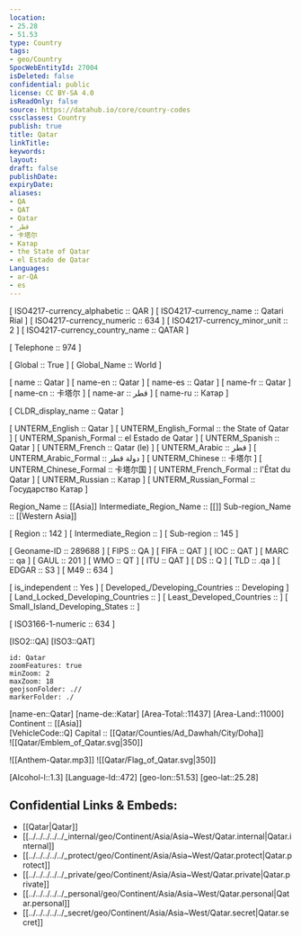 ```yaml
---
location:
- 25.28
- 51.53
type: Country
tags:
- geo/Country
SpocWebEntityId: 27004
isDeleted: false
confidential: public
license: CC BY-SA 4.0
isReadOnly: false
source: https://datahub.io/core/country-codes
cssclasses: Country
publish: true
title: Qatar
linkTitle: 
keywords: 
layout: 
draft: false
publishDate: 
expiryDate: 
aliases:
- QA
- QAT
- Qatar
- قطر
- 卡塔尔
- Катар
- the State of Qatar
- el Estado de Qatar
Languages:
- ar-QA
- es
---
```



[	ISO4217-currency_alphabetic	 :: QAR ] 
[	ISO4217-currency_name	 :: Qatari Rial ] 
[	ISO4217-currency_numeric	 :: 634 ] 
[	ISO4217-currency_minor_unit	 :: 2 ] 
[	ISO4217-currency_country_name	 :: QATAR ] 

[	Telephone	 :: 974 ] 

[	Global	 :: True ] 
[	Global_Name	 :: World ] 

[	name	 :: Qatar ] 
[	name-en	 :: Qatar ] 
[	name-es	 :: Qatar ] 
[	name-fr	 :: Qatar ] 
[	name-cn	 :: 卡塔尔 ] 
[	name-ar	 :: قطر ] 
[	name-ru	 :: Катар ] 

[	CLDR_display_name	 :: Qatar ] 

[	UNTERM_English	 :: Qatar ] 
[	UNTERM_English_Formal	 :: the State of Qatar ] 
[	UNTERM_Spanish_Formal	 :: el Estado de Qatar ] 
[	UNTERM_Spanish	 :: Qatar ] 
[	UNTERM_French	 :: Qatar (le) ] 
[	UNTERM_Arabic	 :: قطر ] 
[	UNTERM_Arabic_Formal	 :: دولة قطر ] 
[	UNTERM_Chinese	 :: 卡塔尔 ] 
[	UNTERM_Chinese_Formal	 :: 卡塔尔国 ] 
[	UNTERM_French_Formal	 :: l'État du Qatar ] 
[	UNTERM_Russian	 :: Катар ] 
[	UNTERM_Russian_Formal	 :: Государство Катар ] 

Region_Name ::  [[Asia]] 
Intermediate_Region_Name ::  [[]] 
Sub-region_Name ::  [[Western Asia]] 

[	Region	 :: 142 ] 
[	Intermediate_Region	 ::  ] 
[	Sub-region	 :: 145 ] 

[	Geoname-ID	 :: 289688 ] 
[	FIPS	 :: QA ] 
[	FIFA	 :: QAT ] 
[	IOC	 :: QAT ] 
[	MARC	 :: qa ] 
[	GAUL	 :: 201 ] 
[	WMO	 :: QT ] 
[	ITU	 :: QAT ] 
[	DS	 :: Q ] 
[	TLD	 :: .qa ] 
[	EDGAR	 :: S3 ] 
[	M49	 :: 634 ] 

[	is_independent	 :: Yes ] 
[	Developed_/Developing_Countries	 :: Developing ] 
[	Land_Locked_Developing_Countries	 ::  ] 
[	Least_Developed_Countries	 ::  ] 
[	Small_Island_Developing_States	 ::  ] 

[	ISO3166-1-numeric	 :: 634 ] 



[ISO2::QA] 
[ISO3::QAT] 
```leaflet
id: Qatar
zoomFeatures: true 
minZoom: 2 
maxZoom: 18
geojsonFolder: .// 
markerFolder: ./
```

[name-en::Qatar] 
[name-de::Katar] 
[Area-Total::11437] 
[Area-Land::11000] 
Continent :: [[Asia]]  
[VehicleCode::Q] 
Capital :: [[Qatar/Counties/Ad_Dawhah/City/Doha]]  
![[Qatar/Emblem_of_Qatar.svg|350]]  

![[Anthem-Qatar.mp3]] 
![[Qatar/Flag_of_Qatar.svg|350]]  

[Alcohol-l::1.3] 
[Language-Id::472] 
[geo-lon::51.53] 
[geo-lat::25.28] 



## Confidential Links & Embeds: 
- [[Qatar|Qatar]]  
- [[../../../../../_internal/geo/Continent/Asia/Asia~West/Qatar.internal|Qatar.internal]]  
- [[../../../../../_protect/geo/Continent/Asia/Asia~West/Qatar.protect|Qatar.protect]] 
- [[../../../../../_private/geo/Continent/Asia/Asia~West/Qatar.private|Qatar.private]] 
- [[../../../../../_personal/geo/Continent/Asia/Asia~West/Qatar.personal|Qatar.personal]] 
- [[../../../../../_secret/geo/Continent/Asia/Asia~West/Qatar.secret|Qatar.secret]] 
